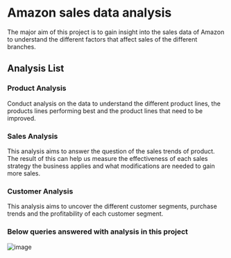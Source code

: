 # Amazon sales data analysis

The major aim of this project is to gain insight into the sales data of Amazon to understand the different factors that affect sales of the different branches.

## Analysis List
### Product Analysis

Conduct analysis on the data to understand the different product lines, the products lines performing best and the product lines that need to be improved.

### Sales Analysis

This analysis aims to answer the question of the sales trends of product. The result of this can help us measure the effectiveness of each sales strategy the business applies and what modifications are needed to gain more sales.

### Customer Analysis

This analysis aims to uncover the different customer segments, purchase trends and the profitability of each customer segment.

### Below queries answered with analysis in this project
![image](https://github.com/user-attachments/assets/c529f235-6deb-4e0e-adbc-a5c47ba4fd24)
